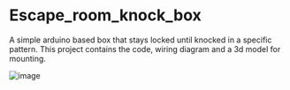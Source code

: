 # Escape_room_knock_box
A simple arduino based box that stays locked until knocked in a specific pattern. This project contains the code, wiring diagram and a 3d model for mounting.

![image](https://user-images.githubusercontent.com/29553708/148706996-81440c0f-6bfb-4cad-a81f-600ffa07b0f6.png)

